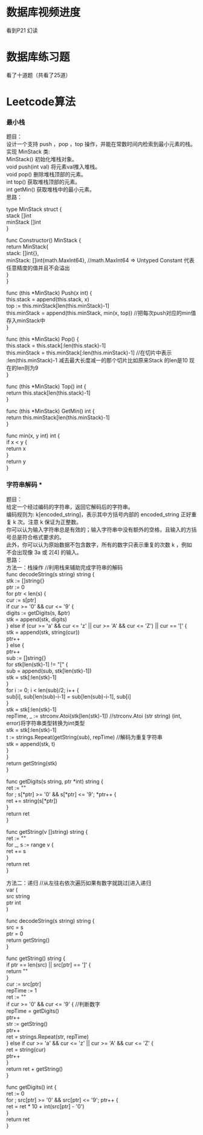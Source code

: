# 数据库视频进度
看到P21 幻读           
# 数据库练习题
看了十道题（共看了25道）        
# Leetcode算法
### 最小栈
题目：      
设计一个支持 push ，pop ，top 操作，并能在常数时间内检索到最小元素的栈。              
实现 MinStack 类:      
MinStack() 初始化堆栈对象。      
void push(int val) 将元素val推入堆栈。      
void pop() 删除堆栈顶部的元素。      
int top() 获取堆栈顶部的元素。      
int getMin() 获取堆栈中的最小元素。      
思路：       

type MinStack struct {      
    stack []int      
    minStack []int      
}      
      
func Constructor() MinStack {      
    return MinStack{      
        stack: []int{},      
        minStack: []int{math.MaxInt64}, //math.MaxInt64 => Untyped Constant 代表任意精度的值并且不会溢出         
    }      
}      
      
func (this *MinStack) Push(x int)  {      
    this.stack = append(this.stack, x)          
    top := this.minStack[len(this.minStack)-1]      
    this.minStack = append(this.minStack, min(x, top))     //把每次push对应的min值存入minStack中      
}      
      
func (this *MinStack) Pop()  {      
    this.stack = this.stack[:len(this.stack)-1]      
    this.minStack = this.minStack[:len(this.minStack)-1]    //在切片中表示 :len(this.minStack)-1 减去最大长度减一的那个切片比如原来Stack 的len是10 现在的len则为9      
}      
      
func (this *MinStack) Top() int {      
    return this.stack[len(this.stack)-1]      
}      
      
func (this *MinStack) GetMin() int {      
    return this.minStack[len(this.minStack)-1]        
}      
      
func min(x, y int) int {      
    if x < y {      
        return x      
    }      
    return y      
}      
      
### 字符串解码 *      
题目：         
给定一个经过编码的字符串，返回它解码后的字符串。           
编码规则为: k[encoded_string]，表示其中方括号内部的 encoded_string 正好重复 k 次。注意 k 保证为正整数。       
你可以认为输入字符串总是有效的；输入字符串中没有额外的空格，且输入的方括号总是符合格式要求的。      
此外，你可以认为原始数据不包含数字，所有的数字只表示重复的次数 k ，例如不会出现像 3a 或 2[4] 的输入。      
思路：       
方法一：栈操作      //利用栈来辅助完成字符串的解码       
func decodeString(s string) string {      
    stk := []string{}      
    ptr := 0      
    for ptr < len(s) {      
        cur := s[ptr]      
        if cur >= '0' && cur <= '9' {      
            digits := getDigits(s, &ptr)      
            stk = append(stk, digits)      
        } else if (cur >= 'a' && cur <= 'z' || cur >= 'A' && cur <= 'Z') || cur == '[' {      
            stk = append(stk, string(cur))      
            ptr++      
        } else {      
            ptr++      
            sub := []string{}      
            for stk[len(stk)-1] != "[" {      
                sub = append(sub, stk[len(stk)-1])      
                stk = stk[:len(stk)-1]      
            }      
            for i := 0; i < len(sub)/2; i++ {      
                sub[i], sub[len(sub)-i-1] = sub[len(sub)-i-1], sub[i]      
            }      
            stk = stk[:len(stk)-1]      
            repTime, _ := strconv.Atoi(stk[len(stk)-1])      //strconv.Atoi (str string) (int, error)将字符串类型转换为int类型       
            stk = stk[:len(stk)-1]      
            t := strings.Repeat(getString(sub), repTime)      //解码为重复字符串       
            stk = append(stk, t)      
        }      
    }      
    return getString(stk)      
}      
      
func getDigits(s string, ptr *int) string {      
    ret := ""      
    for ; s[*ptr] >= '0' && s[*ptr] <= '9'; *ptr++ {      
        ret += string(s[*ptr])      
    }      
    return ret      
}      
      
func getString(v []string) string {      
    ret := ""      
    for _, s := range v {      
        ret += s      
    }      
    return ret      
}      
      
方法二：递归            //从左往右依次遍历如果有数字就跳过[进入递归       
var (      
    src string      
    ptr int      
)      
      
func decodeString(s string) string {      
    src = s      
    ptr = 0      
    return getString()      
}      
      
func getString() string {      
    if ptr == len(src) || src[ptr] == ']' {      
        return ""      
    }      
    cur := src[ptr]      
    repTime := 1      
    ret := ""      
    if cur >= '0' && cur <= '9' {      //判断数字       
        repTime = getDigits()      
        ptr++      
        str := getString()      
        ptr++      
        ret = strings.Repeat(str, repTime)      
    } else if cur >= 'a' && cur <= 'z' || cur >= 'A' && cur <= 'Z' {      
        ret = string(cur)      
        ptr++      
    }      
    return ret + getString()      
}      
      
func getDigits() int {      
    ret := 0      
    for ; src[ptr] >= '0' && src[ptr] <= '9'; ptr++ {      
        ret = ret * 10 + int(src[ptr] - '0')      
    }      
    return ret      
}      